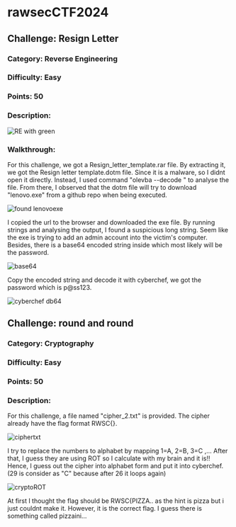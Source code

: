 # rawsecCTF2024

## Challenge: Resign Letter
### Category: Reverse Engineering
### Difficulty: Easy
### Points: 50  
### Description:

![RE with green](https://github.com/Cheese-Of-Truth/rawsecCTF2024/assets/145131434/0e43de75-419d-4f34-869a-a47b0c16242d)

### Walkthrough:

For this challenge, we got a Resign_letter_template.rar file. By extracting it, we got the Resign letter template.dotm file. Since it is a malware, so I didnt open it directly.
Instead, I used command "olevba <file> --decode " to analyse the file. From there, I observed that the dotm file will try to download "lenovo.exe" from a github repo when being executed.

![found lenovoexe](https://github.com/Cheese-Of-Truth/rawsecCTF2024/assets/145131434/83aa6143-671c-46dc-9f77-30a57ed6726f)

I copied the url to the browser and downloaded the exe file. By running strings <filename> and analysing the output, I found a suspicious long string.
Seem like the exe is trying to add an admin account into the victim's computer. Besides, there is a base64 encoded string inside which most likely will be the password.

![base64](https://github.com/Cheese-Of-Truth/rawsecCTF2024/assets/145131434/5712d365-f12a-44d2-a7fa-7905aafb9d28)

Copy the encoded string and decode it with cyberchef, we got the password which is p@ss123.

![cyberchef db64](https://github.com/Cheese-Of-Truth/rawsecCTF2024/assets/145131434/8f65d707-3b10-4cdb-9072-c682389c7ab6)

## 
## Challenge: round and round
### Category: Cryptography
### Difficulty: Easy
### Points: 50
### Description:

For this challenge, a file named "cipher_2.txt" is provided. The cipher already have the flag format RWSC{}.

![ciphertxt](https://github.com/Cheese-Of-Truth/rawsecCTF2024/assets/145131434/94a16c48-b829-4901-aea2-6f8405265552)

I try to replace the numbers to alphabet by mapping 1=A, 2=B, 3=C ,...
After that, I guess they are using ROT so I calculate with my brain and it is!!
Hence, I guess out the cipher into alphabet form and put it into cyberchef. (29 is consider as "C" because after 26 it loops again)

![cryptoROT](https://github.com/Cheese-Of-Truth/rawsecCTF2024/assets/145131434/808de724-c51e-474f-8fc4-40da5897940b)

At first I thought the flag should be RWSC{PIZZA.. as the hint is pizza but i just couldnt make it. However, it is the correct flag. I guess there is something called pizzaini...
